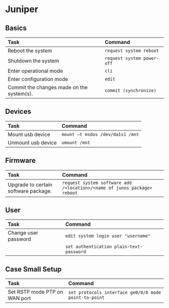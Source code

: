 # Juniper

## Basics
| Task                      | Command                                |
| :---                      | :---                                   |
| Reboot the system         | `request system reboot` |
| Shutdown the system         | `request system power-off` |
| Enter operational mode    | `cli`       |
| Enter configuration mode    | `edit`       |
| Commit the changes made on the system(s).     | `commit (synchronize)`       |

## Devices
| Task                      | Command                                |
| :---                      | :---                                   |
| Mount usb device        | `mount –t msdos /dev/da1s1 /mnt` |
| Unmount usb device   | `umount /mnt`       |

## Firmware
| Task                      | Command                                |
| :---                      | :---                                   |
| Upgrade to certain software package.         | `request system software add /<location>/<name of junos package> reboot` |

## User
| Task                      | Command                                |
| :---                      | :---                                   |
| Change user password       | `edit system login user "username"` |
|       | `set authentication plain-text-password ` |

## Case Small Setup
| Task                      | Command                                |
| :---                      | :---                                   |
| Set RSTP mode PTP on WAN port       | `set protocols interface ge0/0/8 mode point-to-point` |


